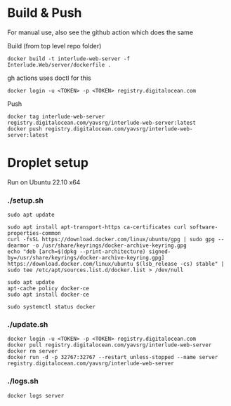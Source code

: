 # Build & Push

For manual use, also see the github action which does the same

Build (from top level repo folder)
```
docker build -t interlude-web-server -f Interlude.Web/server/dockerfile .
```

gh actions uses doctl for this
```
docker login -u <TOKEN> -p <TOKEN> registry.digitalocean.com
```

Push
```
docker tag interlude-web-server registry.digitalocean.com/yavsrg/interlude-web-server:latest
docker push registry.digitalocean.com/yavsrg/interlude-web-server:latest
```

# Droplet setup

Run on Ubuntu 22.10 x64

### ./setup.sh
```
sudo apt update

sudo apt install apt-transport-https ca-certificates curl software-properties-common
curl -fsSL https://download.docker.com/linux/ubuntu/gpg | sudo gpg --dearmor -o /usr/share/keyrings/docker-archive-keyring.gpg
echo "deb [arch=$(dpkg --print-architecture) signed-by=/usr/share/keyrings/docker-archive-keyring.gpg] https://download.docker.com/linux/ubuntu $(lsb_release -cs) stable" | sudo tee /etc/apt/sources.list.d/docker.list > /dev/null

sudo apt update
apt-cache policy docker-ce
sudo apt install docker-ce

sudo systemctl status docker
```

### ./update.sh
```
docker login -u <TOKEN> -p <TOKEN> registry.digitalocean.com
docker pull registry.digitalocean.com/yavsrg/interlude-web-server
docker rm server
docker run -d -p 32767:32767 --restart unless-stopped --name server registry.digitalocean.com/yavsrg/interlude-web-server
```

### ./logs.sh
```
docker logs server
```